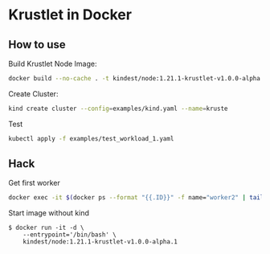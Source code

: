 # Krustlet in Docker

## How to use

Build Krustlet Node Image:

```bash
docker build --no-cache . -t kindest/node:1.21.1-krustlet-v1.0.0-alpha.1
```

Create Cluster:

```bash
kind create cluster --config=examples/kind.yaml --name=kruste
```

Test

```bash
kubectl apply -f examples/test_workload_1.yaml
```

## Hack

Get first worker

```bash
docker exec -it $(docker ps --format "{{.ID}}" -f name="worker2" | tail -n1) /bin/bash
```

Start image without kind
```
$ docker run -it -d \
    --entrypoint='/bin/bash' \
    kindest/node:1.21.1-krustlet-v1.0.0-alpha.1